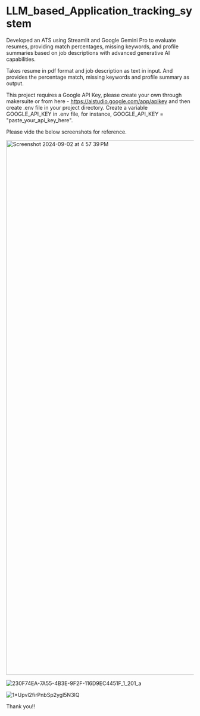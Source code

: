 # LLM_based_Application_tracking_system

Developed an ATS using Streamlit and Google Gemini Pro to evaluate resumes, providing match percentages, missing keywords, and profile summaries based on job descriptions with advanced generative AI capabilities.

Takes resume in pdf format and job description as text in input. And provides the percentage match, missing keywords and profile summary as output.

This project requires a Google API Key, please create your own through makersuite or from here - https://aistudio.google.com/app/apikey
and then create .env file in your project directory. Create a variable GOOGLE_API_KEY in .env file, for instance, GOOGLE_API_KEY = "paste_your_api_key_here".

Please vide the below screenshots for reference.

<img width="1435" alt="Screenshot 2024-09-02 at 4 57 39 PM" src="https://github.com/user-attachments/assets/0cb48b30-35b2-41c5-8aae-76a713aeb4ed">

![230F74EA-7A55-4B3E-9F2F-116D9EC4451F_1_201_a](https://github.com/user-attachments/assets/bcc7bccb-4790-4f51-a964-ad9aa1d1ebb3)

![1*Upvl2firPnbSp2ygl5N3IQ](https://github.com/user-attachments/assets/42602042-95bd-4cd9-961d-2c1fd9c3a8ca)

Thank you!! 
